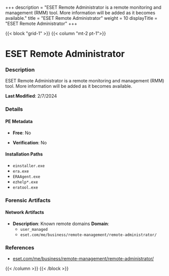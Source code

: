 +++
description = "ESET Remote Administrator is a remote monitoring and management (RMM) tool. More information will be added as it becomes available."
title = "ESET Remote Administrator"
weight = 10
displayTitle = "ESET Remote Administrator"
+++


{{< block "grid-1" >}}
{{< column "mt-2 pt-1">}}

# ESET Remote Administrator


### Description

ESET Remote Administrator is a remote monitoring and management (RMM) tool. More information will be added as it becomes available.



**Last Modified**: 2/7/2024

### Details


#### PE Metadata


- **Free**: No

- **Verification**: No




#### Installation Paths
- `einstaller.exe`
- `era.exe`
- `ERAAgent.exe`
- `ezhelp*.exe`
- `eratool.exe`

### Forensic Artifacts




#### Network Artifacts

- **Description**: Known remote domains
  **Domain**:
    - `user_managed`
    - `eset.com/me/business/remote-management/remote-administrator/`





### References
- [eset.com/me/business/remote-management/remote-administrator/](eset.com/me/business/remote-management/remote-administrator/)



{{< /column >}}
{{< /block >}}
